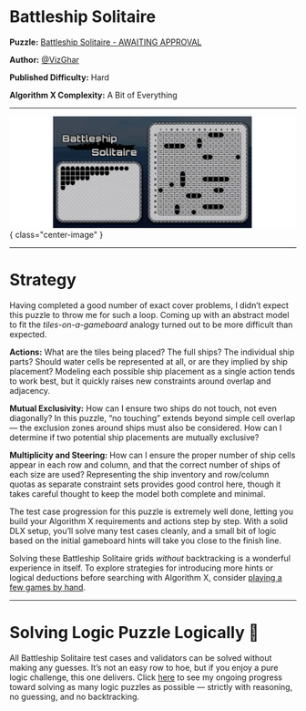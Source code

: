 # Battleship Solitaire

__Puzzle:__ [Battleship Solitaire - AWAITING APPROVAL](https://www.codingame.com/contribute/community)

__Author:__ [@VizGhar](https://www.codingame.com/profile/c152bee9fe8dc90ac4f6b84505b59ebb9086993)

__Published Difficulty:__ Hard

__Algorithm X Complexity:__ A Bit of Everything

---

![Battleship Solitaire](BattleshipSolitaire.png){ class="center-image" }

---

# Strategy

Having completed a good number of exact cover problems, I didn’t expect this puzzle to throw me for such a loop. Coming up with an abstract model to fit the *tiles-on-a-gameboard* analogy turned out to be more difficult than expected.

**Actions:** What are the tiles being placed? The full ships? The individual ship parts? Should water cells be represented at all, or are they implied by ship placement? Modeling each possible ship placement as a single action tends to work best, but it quickly raises new constraints around overlap and adjacency.

**Mutual Exclusivity:** How can I ensure two ships do not touch, not even diagonally? In this puzzle, “no touching” extends beyond simple cell overlap — the exclusion zones around ships must also be considered. How can I determine if two potential ship placements are mutually exclusive?

**Multiplicity and Steering:** How can I ensure the proper number of ship cells appear in each row and column, and that the correct number of ships of each size are used? Representing the ship inventory and row/column quotas as separate constraint sets provides good control here, though it takes careful thought to keep the model both complete and minimal.

The test case progression for this puzzle is extremely well done, letting you build your Algorithm X requirements and actions step by step. With a solid DLX setup, you’ll solve many test cases cleanly, and a small bit of logic based on the initial gameboard hints will take you close to the finish line.

Solving these Battleship Solitaire grids *without* backtracking is a wonderful experience in itself. To explore strategies for introducing more hints or logical deductions before searching with Algorithm X, consider [playing a few games by hand](https://lukerissacher.com/battleships).

---

# Solving Logic Puzzle Logically 💯

All Battleship Solitaire test cases and validators can be solved without making any guesses. It’s not an easy row to hoe, but if you enjoy a pure logic challenge, this one delivers. Click [here](../24-odds-and-ends/01-solving-with-logic-only.md) to see my ongoing progress toward solving as many logic puzzles as possible — strictly with reasoning, no guessing, and no backtracking.

<BR>